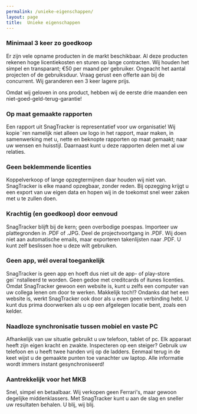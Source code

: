 ```yaml
---
permalink: /unieke-eigenschappen/
layout: page
title:  Unieke eigenschappen
---
```


### Minimaal 3 keer zo goedkoop

Er zijn vele opname producten in de markt beschikbaar. Al deze producten rekenen hoge licentiekosten en sturen op lange contracten. Wij houden het simpel en transparant; &euro;50 per maand per gebruiker. Ongeacht het aantal projecten of de gebruiksduur. Vraag gerust een offerte aan bij de concurrent. Wij garanderen een 3 keer lagere prijs.

Omdat wij geloven in ons product, hebben wij de eerste drie maanden een niet-goed-geld-terug-garantie!

### Op maat gemaakte rapporten

Een rapport uit SnagTracker is representatief voor uw organisatie! Wij kopie&uml;ren namelijk niet alleen uw logo in het rapport, maar maken, in samenwerking met u, nette en beknopte rapporten op maat gemaakt; naar uw wensen en huisstijl. Daarnaast kunt u deze rapporten delen met al uw relaties.

### Geen beklemmende licenties

Koppelverkoop of lange opzegtermijnen daar houden wij niet van. SnagTracker is elke maand opzegbaar, zonder reden. Bij opzegging krijgt u een export van uw eigen data en hopen wij in de toekomst snel weer zaken met u te zullen doen.

### Krachtig (en goedkoop) door eenvoud

SnagTracker blijft bij de kern; geen overbodige poespas. Importeer uw plattegronden in .PDF of .JPG. Deel de projectvoortgang in .PDF. Wij doen niet aan automatische emails, maar exporteren takenlijsten naar .PDF. U kunt zelf beslissen hoe u deze wilt gebruiken.

### Geen app, w&eacute;l overal toegankelijk

SnagTracker is geen app en hoeft dus niet uit de app- of play-store gei&uml;nstalleerd te worden. Geen gedoe met creditcards of itunes licenties. Omdat SnagTracker gewoon een website is, kunt u zelfs een computer van uw collega lenen om door te werken. Makkelijk toch!? Ondanks dat het een website is, werkt SnagTracker ook door als u even geen verbinding hebt. U kunt dus prima doorwerken als u op een afgelegen locatie bent, zoals een kelder.

### Naadloze synchronisatie tussen mobiel en vaste PC

Afhankelijk van uw situatie gebruikt u uw telefoon, tablet of pc. Elk apparaat heeft zijn eigen kracht en zwakte. Inspecteren op een steiger? Gebruik uw telefoon en u heeft twee handen vrij op de ladders. Eenmaal terug in de keet wijst u de gemaakte punten toe vanachter uw laptop. Alle informatie wordt immers instant gesynchroniseerd!

### Aantrekkelijk voor het MKB

Snel, simpel en betaalbaar. Wij verkopen geen Ferrari's, maar gewoon degelijke middenklassers. Met SnagTracker kunt u aan de slag en sneller uw resultaten behalen. U blij, wij blij.
